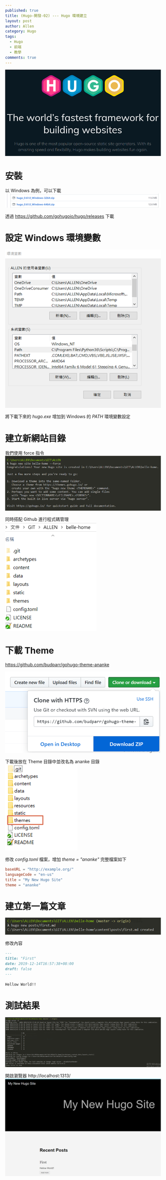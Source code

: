 ```yaml
---
published: true
title: (Hugo-開發-02) --- Hugo 環境建立
layout: post
author: Allen
category: Hugo
tags: 
  - Hugo
  - 前端
  - 教學
comments: true
---
```


![logo](/images/blog/20191216/20191216-000.png)

# 安裝
以 Windows 為例，可以下載
![hugo](/images/blog/20191216/20191216-001.png)

透過 https://github.com/gohugoio/hugo/releases
下載

# 設定 Windows 環境變數
![hugo](/images/blog/20191216/20191216-002.png)

將下載下來的 *hugo.exe* 增加到 Windows 的 *PATH* 環境變數設定

# 建立新網站目錄

我們使用 force 指令
![hugo](/images/blog/20191216/20191216-003.png)

同時搭配 Github 進行程式碼管理
![hugo](/images/blog/20191216/20191216-004.png)

# 下載 Theme
https://github.com/budparr/gohugo-theme-ananke

![hugo](/images/blog/20191216/20191216-007.png)

下載後放在 Theme 目錄中並改名為 ananke 目錄
![hugo](/images/blog/20191216/20191216-008.png)

修改 *config.toml* 檔案，增加 *theme = "ananke"*
完整檔案如下
```toml
baseURL = "http://example.org/"
languageCode = "en-us"
title = "My New Hugo Site"
theme = "ananke"
```

# 建立第一篇文章

![hugo](/images/blog/20191216/20191216-005.png)

修改內容
```markdown
---
title: "First"
date: 2019-12-14T16:57:38+08:00
draft: false
---

Hellow World!!
```

# 測試結果
![hugo](/images/blog/20191216/20191216-006.png)

開啟瀏覽器 http://localhost:1313/
![hugo](/images/blog/20191216/20191216-009.png)